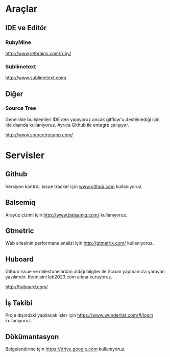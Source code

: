 # Araçlar
	
## IDE ve Editör
	
### RubyMine

http://www.jetbrains.com/ruby/

### Sublimetext

http://www.sublimetext.com/

## Diğer
	
### Source Tree

Genellikle bu işlemleri IDE den yapıyoruz ancak gitflow'u desteklediği için ide dışında kullanıyoruz. Ayrıca Github ile entegre çalışıyor.

http://www.sourcetreeapp.com/

# Servisler
	
## Github

Versiyon kontrol, issue tracker için www.github.com kullanıyoruz.

## Balsemiq

Arayüz çizimi için http://www.balsamiq.com/ kullanıyoruz.

## Gtmetric

Web sitesinin performans analizi için http://gtmetrix.com/ kullanıyoruz.

## Huboard

Github issue ve milestonelardan aldığı bilgiler ile Scrum yapmamıza yarayan yazılımdır. Kendisini lab2023.com altına kuruyoruz.

http://huboard.com/

## İş Takibi

Proje dışındaki yapılacak işler için https://www.wunderlist.com/#/login kullanıyoruz.

## Dökümantasyon

Belgelendirme için https://drive.google.com kullanıyoruz.

